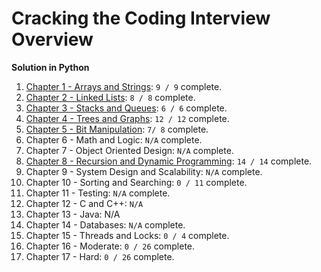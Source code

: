 # Cracking the Coding Interview Overview

**Solution in Python**

1. [Chapter 1 - Arrays and Strings](chapter1): `9 / 9` complete.
2. [Chapter 2 - Linked Lists](chapter2): `8 / 8` complete.
3. [Chapter 3 - Stacks and Queues](chapter3): `6 / 6` complete.
4. [Chapter 4 - Trees and Graphs](chapter4): `12 / 12` complete.
5. [Chapter 5 - Bit Manipulation](chapter5): `7/ 8` complete.
6. Chapter 6 - Math and Logic: `N/A` complete.
7. Chapter 7 - Object Oriented Design: `N/A` complete.
8. [Chapter 8 - Recursion and Dynamic Programming](chapter8): `14 / 14` complete.
9. Chapter 9 - System Design and Scalability: `N/A` complete.
10. Chapter 10 - Sorting and Searching: `0 / 11` complete.
11. Chapter 11 - Testing: `N/A` complete.
12. Chapter 12 - C and C++: `N/A`
13. Chapter 13 - Java: N/A
14. Chapter 14 - Databases: `N/A` complete.
15. Chapter 15 - Threads and Locks: `0 / 4` complete.
16. Chapter 16 - Moderate: `0 / 26` complete.
17. Chapter 17 - Hard: `0 / 26` complete.

